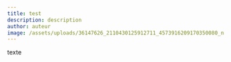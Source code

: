 ```yaml
---
title: test
description: description
author: auteur
image: /assets/uploads/36147626_2110430125912711_4573916209170350080_n.jpg
---
```

texte
